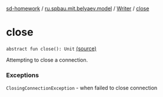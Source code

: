 [sd-homework](../../index.md) / [ru.spbau.mit.belyaev.model](../index.md) / [Writer](index.md) / [close](.)

# close

`abstract fun close(): Unit` [(source)](https://github.com/StasBel/sd-homework/blob/gRPC/src/main/kotlin/ru/spbau/mit/belyaev/model/Writer.kt#L43)

Attempting to close a connection.

### Exceptions

`ClosingConnectionException` - when failed to close connection